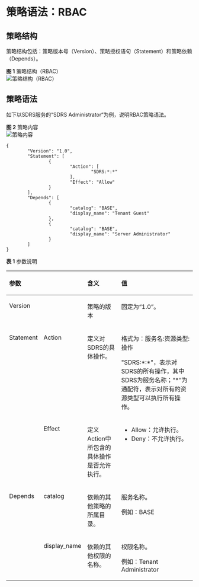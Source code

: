 # 策略语法：RBAC<a name="waf_01_0099"></a>

## 策略结构<a name="zh-cn_topic_0169425416_section96721439267"></a>

策略结构包括：策略版本号（Version）、策略授权语句（Statement）和策略依赖（Depends）。

**图 1**  策略结构（RBAC）<a name="zh-cn_topic_0169425416_fig288933182617"></a>  
![](figures/策略结构（RBAC）.png "策略结构（RBAC）")

## 策略语法<a name="zh-cn_topic_0169425416_section76852310268"></a>

如下以SDRS服务的“SDRS Administrator“为例，说明RBAC策略语法。

**图 2**  策略内容<a name="zh-cn_topic_0169425416_fig16534154617489"></a>  
![](figures/策略内容.png "策略内容")

```
{ 
        "Version": "1.0", 
        "Statement": [ 
                { 
                        "Action": [ 
                                "SDRS:*:*" 
                        ], 
                        "Effect": "Allow" 
                } 
        ], 
        "Depends": [ 
                { 
                        "catalog": "BASE", 
                        "display_name": "Tenant Guest" 
                }, 
                { 
                        "catalog": "BASE", 
                        "display_name": "Server Administrator" 
                } 
        ] 
}
```

**表 1**  参数说明

<a name="zh-cn_topic_0169425416_table1968910332618"></a>
<table><thead align="left"><tr id="zh-cn_topic_0169425416_row128903372615"><th class="cellrowborder" colspan="2" valign="top" id="mcps1.2.5.1.1"><p id="zh-cn_topic_0169425416_p2089010392616"><a name="zh-cn_topic_0169425416_p2089010392616"></a><a name="zh-cn_topic_0169425416_p2089010392616"></a>参数</p>
</th>
<th class="cellrowborder" valign="top" id="mcps1.2.5.1.2"><p id="zh-cn_topic_0169425416_p1889019332617"><a name="zh-cn_topic_0169425416_p1889019332617"></a><a name="zh-cn_topic_0169425416_p1889019332617"></a>含义</p>
</th>
<th class="cellrowborder" valign="top" id="mcps1.2.5.1.3"><p id="zh-cn_topic_0169425416_p188911392611"><a name="zh-cn_topic_0169425416_p188911392611"></a><a name="zh-cn_topic_0169425416_p188911392611"></a>值</p>
</th>
</tr>
</thead>
<tbody><tr id="zh-cn_topic_0169425416_row17891153122617"><td class="cellrowborder" colspan="2" valign="top" headers="mcps1.2.5.1.1 "><p id="zh-cn_topic_0169425416_p28912312617"><a name="zh-cn_topic_0169425416_p28912312617"></a><a name="zh-cn_topic_0169425416_p28912312617"></a>Version</p>
</td>
<td class="cellrowborder" valign="top" headers="mcps1.2.5.1.2 "><p id="zh-cn_topic_0169425416_p1289110310267"><a name="zh-cn_topic_0169425416_p1289110310267"></a><a name="zh-cn_topic_0169425416_p1289110310267"></a>策略的版本</p>
</td>
<td class="cellrowborder" valign="top" headers="mcps1.2.5.1.3 "><p id="zh-cn_topic_0169425416_p5891731262"><a name="zh-cn_topic_0169425416_p5891731262"></a><a name="zh-cn_topic_0169425416_p5891731262"></a>固定为<span class="parmvalue" id="zh-cn_topic_0169425416_parmvalue142284714307"><a name="zh-cn_topic_0169425416_parmvalue142284714307"></a><a name="zh-cn_topic_0169425416_parmvalue142284714307"></a>“1.0”</span>。</p>
</td>
</tr>
<tr id="zh-cn_topic_0169425416_row14891143152611"><td class="cellrowborder" rowspan="2" valign="top" width="8.04080408040804%" headers="mcps1.2.5.1.1 "><p id="zh-cn_topic_0169425416_p20891232263"><a name="zh-cn_topic_0169425416_p20891232263"></a><a name="zh-cn_topic_0169425416_p20891232263"></a>Statement</p>
</td>
<td class="cellrowborder" valign="top" width="10.561056105610561%" headers="mcps1.2.5.1.1 "><p id="zh-cn_topic_0169425416_p14891103112610"><a name="zh-cn_topic_0169425416_p14891103112610"></a><a name="zh-cn_topic_0169425416_p14891103112610"></a>Action</p>
</td>
<td class="cellrowborder" valign="top" width="24.052405240524052%" headers="mcps1.2.5.1.2 "><p id="zh-cn_topic_0169425416_p11891033267"><a name="zh-cn_topic_0169425416_p11891033267"></a><a name="zh-cn_topic_0169425416_p11891033267"></a>定义对SDRS的具体操作。</p>
</td>
<td class="cellrowborder" valign="top" width="57.34573457345735%" headers="mcps1.2.5.1.3 "><p id="zh-cn_topic_0169425416_p1891331269"><a name="zh-cn_topic_0169425416_p1891331269"></a><a name="zh-cn_topic_0169425416_p1891331269"></a>格式为：服务名:资源类型:操作</p>
<p id="zh-cn_topic_0169425416_p289173112619"><a name="zh-cn_topic_0169425416_p289173112619"></a><a name="zh-cn_topic_0169425416_p289173112619"></a>"SDRS:*:*"，表示对SDRS的所有操作，其中SDRS为服务名称；“*”为通配符，表示对所有的资源类型可以执行所有操作。</p>
</td>
</tr>
<tr id="zh-cn_topic_0169425416_row98919352615"><td class="cellrowborder" valign="top" headers="mcps1.2.5.1.1 "><p id="zh-cn_topic_0169425416_p11891203172614"><a name="zh-cn_topic_0169425416_p11891203172614"></a><a name="zh-cn_topic_0169425416_p11891203172614"></a>Effect</p>
</td>
<td class="cellrowborder" valign="top" headers="mcps1.2.5.1.1 "><p id="zh-cn_topic_0169425416_p1689123172617"><a name="zh-cn_topic_0169425416_p1689123172617"></a><a name="zh-cn_topic_0169425416_p1689123172617"></a>定义Action中所包含的具体操作是否允许执行。</p>
</td>
<td class="cellrowborder" valign="top" headers="mcps1.2.5.1.2 "><a name="zh-cn_topic_0169425416_ul48911237264"></a><a name="zh-cn_topic_0169425416_ul48911237264"></a><ul id="zh-cn_topic_0169425416_ul48911237264"><li>Allow：允许执行。</li><li>Deny：不允许执行。</li></ul>
</td>
</tr>
<tr id="zh-cn_topic_0169425416_row18911338261"><td class="cellrowborder" rowspan="2" valign="top" width="8.04080408040804%" headers="mcps1.2.5.1.1 "><p id="zh-cn_topic_0169425416_p28913322614"><a name="zh-cn_topic_0169425416_p28913322614"></a><a name="zh-cn_topic_0169425416_p28913322614"></a>Depends</p>
</td>
<td class="cellrowborder" valign="top" width="10.561056105610561%" headers="mcps1.2.5.1.1 "><p id="zh-cn_topic_0169425416_p68918316262"><a name="zh-cn_topic_0169425416_p68918316262"></a><a name="zh-cn_topic_0169425416_p68918316262"></a>catalog</p>
</td>
<td class="cellrowborder" valign="top" width="24.052405240524052%" headers="mcps1.2.5.1.2 "><p id="zh-cn_topic_0169425416_p6891832261"><a name="zh-cn_topic_0169425416_p6891832261"></a><a name="zh-cn_topic_0169425416_p6891832261"></a>依赖的其他策略的所属目录。</p>
</td>
<td class="cellrowborder" valign="top" width="57.34573457345735%" headers="mcps1.2.5.1.3 "><p id="zh-cn_topic_0169425416_p68911537269"><a name="zh-cn_topic_0169425416_p68911537269"></a><a name="zh-cn_topic_0169425416_p68911537269"></a>服务名称。</p>
<p id="zh-cn_topic_0169425416_p88911033262"><a name="zh-cn_topic_0169425416_p88911033262"></a><a name="zh-cn_topic_0169425416_p88911033262"></a>例如：BASE</p>
</td>
</tr>
<tr id="zh-cn_topic_0169425416_row989163172617"><td class="cellrowborder" valign="top" headers="mcps1.2.5.1.1 "><p id="zh-cn_topic_0169425416_p128919317263"><a name="zh-cn_topic_0169425416_p128919317263"></a><a name="zh-cn_topic_0169425416_p128919317263"></a>display_name</p>
</td>
<td class="cellrowborder" valign="top" headers="mcps1.2.5.1.1 "><p id="zh-cn_topic_0169425416_p58911302615"><a name="zh-cn_topic_0169425416_p58911302615"></a><a name="zh-cn_topic_0169425416_p58911302615"></a>依赖的其他权限的名称。</p>
</td>
<td class="cellrowborder" valign="top" headers="mcps1.2.5.1.2 "><p id="zh-cn_topic_0169425416_p1789212318265"><a name="zh-cn_topic_0169425416_p1789212318265"></a><a name="zh-cn_topic_0169425416_p1789212318265"></a>权限名称。</p>
<p id="zh-cn_topic_0169425416_p48928382619"><a name="zh-cn_topic_0169425416_p48928382619"></a><a name="zh-cn_topic_0169425416_p48928382619"></a>例如：Tenant Administrator</p>
</td>
</tr>
</tbody>
</table>

